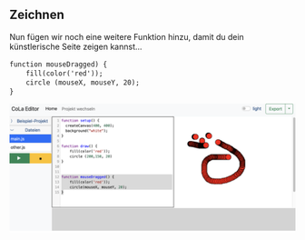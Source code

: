 ## Zeichnen
Nun fügen wir noch eine weitere Funktion hinzu, damit du dein künstlerische Seite zeigen kannst...

```
function mouseDragged) {
    fill(color('red'));
    circle (mouseX, mouseY, 20);
}
```

![Graphical user interface](./image5.png)
	